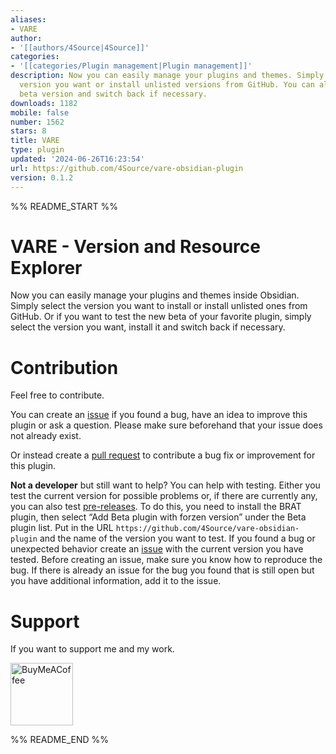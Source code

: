 ```yaml
---
aliases:
- VARE
author:
- '[[authors/4Source|4Source]]'
categories:
- '[[categories/Plugin management|Plugin management]]'
description: Now you can easily manage your plugins and themes. Simply select the
  version you want or install unlisted versions from GitHub. You can also install
  beta version and switch back if necessary.
downloads: 1182
mobile: false
number: 1562
stars: 8
title: VARE
type: plugin
updated: '2024-06-26T16:23:54'
url: https://github.com/4Source/vare-obsidian-plugin
version: 0.1.2
---
```


%% README_START %%

# VARE - Version and Resource Explorer
Now you can easily manage your plugins and themes inside Obsidian. Simply select the version you want to install or install unlisted ones from GitHub. Or if you want to test the new beta of your favorite plugin, simply select the version you want, install it and switch back if necessary.

# Contribution
Feel free to contribute.

You can create an [issue](https://github.com/4Source/vare-obsidian-plugin/issues) if you found a bug, have an idea to improve this plugin or ask a question. Please make sure beforehand that your issue does not already exist.

Or instead create a [pull request](https://github.com/4Source/vare-obsidian-plugin/pulls) to contribute a bug fix or improvement for this plugin.

**Not a developer** but still want to help? You can help with testing. Either you test the current version for possible problems or, if there are currently any, you can also test [pre-releases](https://github.com/4Source/vare-obsidian-plugin/releases). To do this, you need to install the BRAT plugin, then select “Add Beta plugin with forzen version” under the Beta plugin list. Put in the URL ``https://github.com/4Source/vare-obsidian-plugin`` and the name of the version you want to test. If you found a bug or unexpected behavior create an [issue](https://github.com/4Source/vare-obsidian-plugin/issues) with the current version you have tested. Before creating an issue, make sure you know how to reproduce the bug. If there is already an issue for the bug you found that is still open but you have additional information, add it to the issue.

<!-- For more info see [CONTRIBUTING](https://github.com/4Source/vare-obsidian-plugin/blob/master/.github/CONTRIBUTING.md) -->

# Support
If you want to support me and my work.

[<img src="https://cdn.buymeacoffee.com/buttons/v2/default-violet.png" alt="BuyMeACoffee" width="100">](https://www.buymeacoffee.com/4Source)


%% README_END %%